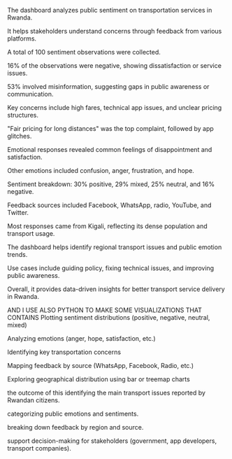 The dashboard analyzes public sentiment on transportation services in Rwanda.

It helps stakeholders understand concerns through feedback from various platforms.

A total of 100 sentiment observations were collected.

16% of the observations were negative, showing dissatisfaction or service issues.

53% involved misinformation, suggesting gaps in public awareness or communication.

Key concerns include high fares, technical app issues, and unclear pricing structures.

"Fair pricing for long distances" was the top complaint, followed by app glitches.

Emotional responses revealed common feelings of disappointment and satisfaction.

Other emotions included confusion, anger, frustration, and hope.

Sentiment breakdown: 30% positive, 29% mixed, 25% neutral, and 16% negative.

Feedback sources included Facebook, WhatsApp, radio, YouTube, and Twitter.

Most responses came from Kigali, reflecting its dense population and transport usage.

The dashboard helps identify regional transport issues and public emotion trends.

Use cases include guiding policy, fixing technical issues, and improving public awareness.

Overall, it provides data-driven insights for better transport service delivery in Rwanda.

AND I USE ALSO PYTHON TO MAKE SOME VISUALIZATIONS THAT CONTAINS
Plotting sentiment distributions (positive, negative, neutral, mixed)

Analyzing emotions (anger, hope, satisfaction, etc.)

Identifying key transportation concerns

Mapping feedback by source (WhatsApp, Facebook, Radio, etc.)

Exploring geographical distribution using bar or treemap charts

the outcome of this 
identifying the main transport issues reported by Rwandan citizens.

categorizing public emotions and sentiments.

breaking down feedback by region and source.

support decision-making for stakeholders (government, app developers, transport companies).

